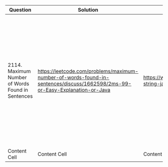 
| Question      |Solution      |Strategy/ Tips|Resources     |
| ------------- |------------- |------------- |--------------|
| 2114. Maximum Number of Words Found in Sentences | https://leetcode.com/problems/maximum-number-of-words-found-in-sentences/discuss/1662598/2ms-99-or-Easy-Explanation-or-Java | https://www.geeksforgeeks.org/split-string-java-examples/  | The string split() method breaks a given string around matches of the given regular expression. After splitting against the given regular expression, this method returns a char array. |
| Content Cell  |Content Cell  | Content Cell | Content Cell |

